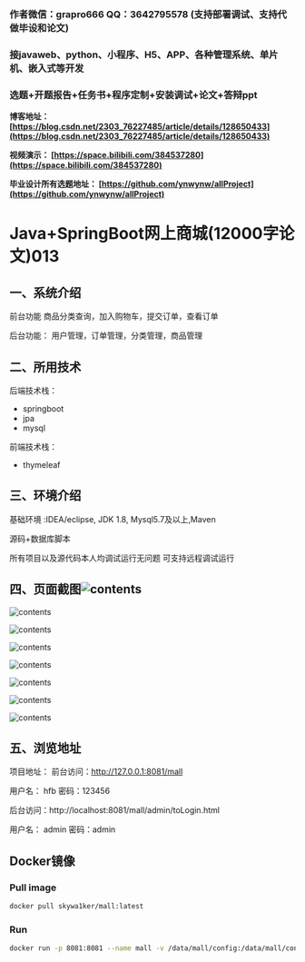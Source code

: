 ### 作者微信：grapro666 QQ：3642795578 (支持部署调试、支持代做毕设和论文)

### 接javaweb、python、小程序、H5、APP、各种管理系统、单片机、嵌入式等开发

### 选题+开题报告+任务书+程序定制+安装调试+论文+答辩ppt

**博客地址：
[https://blog.csdn.net/2303_76227485/article/details/128650433](https://blog.csdn.net/2303_76227485/article/details/128650433)**

**视频演示：
[https://space.bilibili.com/384537280](https://space.bilibili.com/384537280)**

**毕业设计所有选题地址：
[https://github.com/ynwynw/allProject](https://github.com/ynwynw/allProject)**

# Java+SpringBoot网上商城(12000字论文)013

## 一、系统介绍

前台功能
商品分类查询，加入购物车，提交订单，查看订单

后台功能：
用户管理，订单管理，分类管理，商品管理

## 二、所用技术

后端技术栈：

- springboot
- jpa
- mysql

前端技术栈：

- thymeleaf


## 三、环境介绍

基础环境 :IDEA/eclipse, JDK 1.8, Mysql5.7及以上,Maven

源码+数据库脚本

所有项目以及源代码本人均调试运行无问题 可支持远程调试运行


## 四、页面截图![contents](./picture/picture1.png)

![contents](./picture/picture2.png)

![contents](./picture/picture3.png)

![contents](./picture/picture4.png)

![contents](./picture/picture5.png)

![contents](./picture/picture6.png)

![contents](./picture/picture7.png)

![contents](./picture/picture8.png)



## 五、浏览地址

项目地址：
前台访问：http://127.0.0.1:8081/mall

用户名： hfb   密码：123456

后台访问：http://localhost:8081/mall/admin/toLogin.html

用户名： admin   密码：admin


## Docker镜像

### Pull image

```bash
docker pull skywa1ker/mall:latest
```

### Run

```bash
docker run -p 8081:8081 --name mall -v /data/mall/config:/data/mall/config -v /data/mall/log:/data/mall/log --restart=always -d skywa1ker/mall:latest
```

